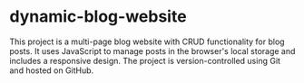 # dynamic-blog-website
This project is a multi-page blog website with CRUD functionality for blog posts. It uses JavaScript to manage posts in the browser's local storage and includes a responsive design. The project is version-controlled using Git and hosted on GitHub.

